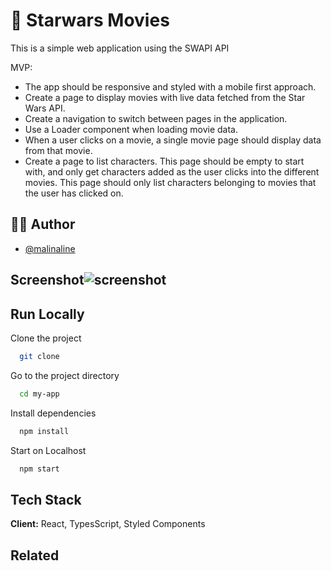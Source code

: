 # :rocket: Starwars Movies

This is a simple web application using the SWAPI API

MVP:

- The app should be responsive and styled with a mobile first approach.
- Create a page to display movies with live data fetched from the Star Wars API.
- Create a navigation to switch between pages in the application.
- Use a Loader component when loading movie data.
- When a user clicks on a movie, a single movie page should display data from that movie.
- Create a page to list characters. This page should be empty to start with, and only get characters added as the user clicks into the different movies. This page should only list characters belonging to movies that the user has clicked on.

## 👩‍💻 Author

- [@malinaline](https://www.github.com/malinaline)

## Screenshot![screenshot](https://github.com/malinaline/stampen/assets/75427957/615a8b7b-6b2a-4622-9c88-72b7b0369d72)


## Run Locally

Clone the project

```bash
  git clone
```

Go to the project directory

```bash
  cd my-app
```

Install dependencies

```bash
  npm install
```

Start on Localhost

```bash
  npm start
```

## Tech Stack

**Client:** React, TypesScript, Styled Components

## Related
